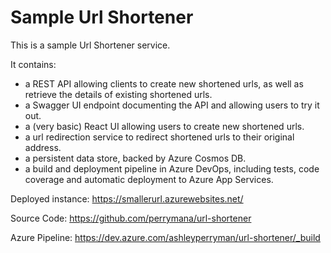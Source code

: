 # Sample Url Shortener

This is a sample Url Shortener service.

It contains:
- a REST API allowing clients to create new shortened urls, as well as retrieve the details of existing shortened urls.
- a Swagger UI endpoint documenting the API and allowing users to try it out.
- a (very basic) React UI allowing users to create new shortened urls.
- a url redirection service to redirect shortened urls to their original address.
- a persistent data store, backed by Azure Cosmos DB.
- a build and deployment pipeline in Azure DevOps, including tests, code coverage and automatic deployment to Azure App Services.

Deployed instance:
https://smallerurl.azurewebsites.net/

Source Code:
https://github.com/perrymana/url-shortener

Azure Pipeline:
https://dev.azure.com/ashleyperryman/url-shortener/_build